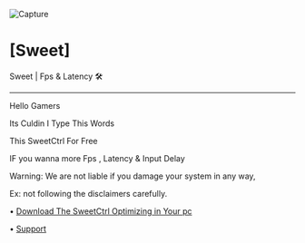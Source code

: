 ![Capture](https://user-images.githubusercontent.com/104656809/183545915-059a152b-006e-4d61-a629-d7e72a491e84.PNG)
# [Sweet]
Sweet | Fps &amp; Latency 🛠
---------------------------- -
Hello Gamers

Its Culdin I Type This Words 

This SweetCtrl For Free

IF you wanna more Fps , Latency & Input Delay

Warning: 
We are not liable if you damage your system in any way,

Ex: not following the disclaimers carefully.

• [Download The SweetCtrl Optimizing in Your pc](https://github.com/Cudlin/SweetCtrl/releases/latest/download/SweetCtrl.bat)

• [Support](https://discord.gg/rYxw4Fxsrb)
